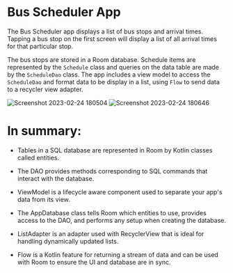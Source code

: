 # Bus Scheduler App

The Bus Scheduler app displays a list of bus stops and arrival times. Tapping a bus stop on the first screen will display a list of all arrival times for that particular stop.

The bus stops are stored in a Room database. Schedule items are represented by the `Schedule` class and queries on the data table are made by the `ScheduleDao` class. The app includes a view model to access the `ScheduleDao` and format data to be display in a list, using `Flow` to send data to a recycler view adapter.

![Screenshot 2023-02-24 180504](https://user-images.githubusercontent.com/92341925/221332032-0581c4eb-92da-4eae-ad63-dfcf30ff43dc.png)
![Screenshot 2023-02-24 180646](https://user-images.githubusercontent.com/92341925/221332035-7d03fda9-dd44-4741-8010-66120f3bd824.png)

# In summary:

- Tables in a SQL database are represented in Room by Kotlin classes called entities.

- The DAO provides methods corresponding to SQL commands that interact with the database.

- ViewModel is a lifecycle aware component used to separate your app's data from its view.

- The AppDatabase class tells Room which entities to use, provides access to the DAO, and performs any setup when creating the database.

- ListAdapter is an adapter used with RecyclerView that is ideal for handling dynamically updated lists.

- Flow is a Kotlin feature for returning a stream of data and can be used with Room to ensure the UI and database are in sync.
